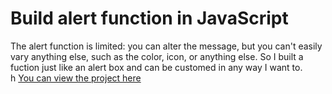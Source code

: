 # Build alert function in JavaScript

The alert function is limited: you can alter the message, but you can't easily vary anything else, such as the color, icon, or anything else. So I built a fuction just like an alert box and can be customed in any way I want to.
<br>h
[You can view the project here](https://oyelakin-mercy.github.io/Build-function/)
